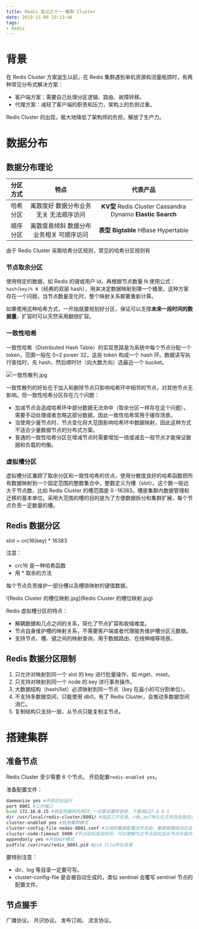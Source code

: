```yaml
---
title: Redis 笔记之十一-集群 Cluster
date: 2019-11-09 19:13:46
tags:
- Redis
---
```

# 背景
在 Redis Cluster 方案诞生以前，在 Redis 集群遇到单机资源和流量瓶颈时，有两种常见分布式解决方案：

- 客户端方案：需要自己处理分区逻辑、路由、故障转移。
- 代理方案：减轻了客户端的职责和压力，架构上的负担过重。

Redis Cluster 的出现，极大地降低了架构师的负担，解放了生产力。

# 数据分布

## 数据分布理论

|分区方式|特点|代表产品|
|:--:|:--:|:--:|
|哈希分区| 离散度好 数据分布业务无关 无法顺序访问| **KV型** Redis Cluster Cassandra Dynamo **Elastic Search**|
|顺序分区|离散度易倾斜 数据分布业务相关 可顺序访问| **表型 Bigtable** HBase Hypertable|

由于 Redis Cluster 采取哈希分区规则，常见的哈希分区规则有

### 节点取余分区

使用特定的数据，如 Redis 的键或用户 Id，再根据节点数量 N 使用公式：`hash(key)% N`（经典的双层 hash），用来决定数据映射到哪一个桶里。这种方案存在一个问题，当节点数量变化时，整个映射关系都要重新计算。

如果使用这种哈希方式，一开始就要规划好分区，保证可以支撑**未来一段时间的数据量**，扩容时可以天然采用翻倍扩容。

### 一致性哈希

一致性哈希（Distributed Hash Table）的实现思路是为系统中每个节点分配一个 token，范围一般在 0~2 power 32，这些 token 构成一个 hash 环。数据读写执行查找时，先 hash，然后顺时针（向大数方向）选最近一个 bucket。

![一致性散列.jpg](一致性散列.jpg)

一致性散列的好处在于加入和删除节点只影响哈希环中相邻的节点，对其他节点无影响。但一致性哈希分区存在几个问题：

- 加减节点会造成哈希环中部分数据无法命中（取余分区一样存在这个问题），需要手动处理或者忽略这部分数据，因此一致性哈希常用于缓存场景。
- 当使用少量节点时，节点变化将大范围影响哈希环中数据映射，因此这种方式不适合少量数据节点的分布式方案。
- 普通的一致性哈希分区在增减节点时需要增加一倍或减去一般节点才能保证数据和负载的均衡。

### 虚拟槽分区

虚拟槽分区兼顾了取余分区和一致性哈希的优点，使用分散度良好的哈希函数把所有数据映射到一个固定范围的整数集合中，整数定义为槽（slot）。这个数一般远大于节点数，比如 Redis Cluster 的槽范围是 0 -16383。槽是集群内数据管理和迁移的基本单位。采用大范围的槽的目的是为了方便数据拆分和集群扩展，每个节点负责一定数量的槽。

## Redis 数据分区

slot = crc16(key) * 16383 

注意：
- crc16 是一种哈希函数
- 用 * 取余的方法

每个节点负责维护一部分槽以及槽锁映射的键值数据。

![Redis Cluster 的槽位映射.jpg](Redis Cluster 的槽位映射.jpg)

Redis 虚拟槽分区的特点：

- 解耦数据和几点之间的关系，简化了节点扩容和收缩难度。
- 节点自身维护槽的映射关系，不需要客户端或者代理服务维护槽分区元数据。
- 支持节点、槽、键之间的映射查询，用于数据路由、在线伸缩等场景。

## Redis 数据分区限制

1. 只允许对映射到同一个 slot 的 key 进行批量操作，如 mget、mset。
2. 只支持对映射到同一个 node 的 key 进行事务操作。
3. 大数据结构（hash/list）必须映射到同一节点（key 在最小的可分割单位）。
4. 不支持多数据空间，只能使用 db0。有了 Redis Cluster，会推动多数据空间消亡。
5. 复制结构只支持一层，从节点只能复制主节点。

# 搭建集群

## 准备节点

Redis Cluster 至少需要 6 个节点。
开启配置`redis-enabled yes`。

准备配置文件：

```bash
daemonize yes #开启后台运行
port 8001 #工作端口
bind 172.16.0.15 #绑定机器的内网IP,一定要设置呀老铁，不要用127.0.0.1
dir /usr/local/redis-cluster/8001/ #指定工作目录，rdb,aof持久化文件将会放在该目录下，不同实例一定要配置不同的工作目录
cluster-enabled yes #启用集群模式
cluster-config-file nodes-8001.conf #生成的集群配置文件名称，集群搭建成功后会自动生成，在工作目录下
cluster-node-timeout 5000 #节点宕机发现时间，可以理解为主节点宕机后从节点升级为主节点时间
appendonly yes #开启AOF模式
pidfile /var/run/redis_8001.pid #pid file所在目录
```
要特别注意：
- dir、log 等目录一定要可写。
- cluster-config-file 是会被自动生成的，类似 sentinel 会覆写 sentinel 节点的配置文件。

## 节点握手

广播协议。
共识协议。
发布订阅。
流言协议。

